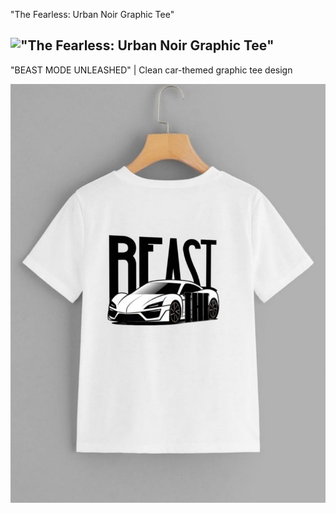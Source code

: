 "The Fearless: Urban Noir Graphic Tee"

!["The Fearless: Urban Noir Graphic Tee"](https://github.com/Yuto-designer/T-shirt-designs/blob/main/20250703_120504.png)
------
"BEAST MODE UNLEASHED" | Clean car-themed graphic tee design

![BEAST MODE GRAPHIC TEE DESIGN](https://github.com/Yuto-designer/T-shirt-designs/blob/main/20250703_120357.png)
